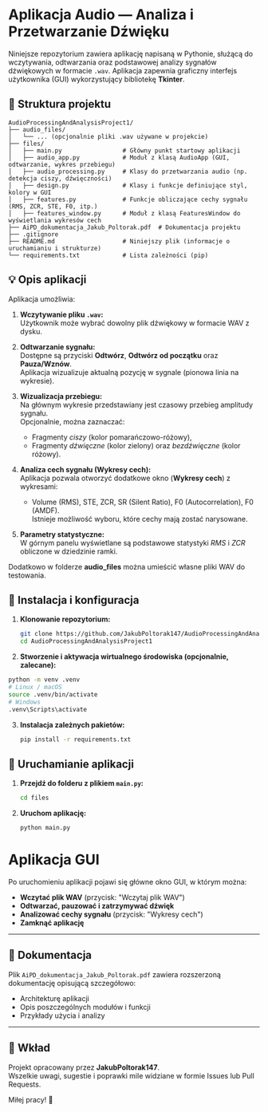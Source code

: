 # Aplikacja Audio — Analiza i Przetwarzanie Dźwięku

Niniejsze repozytorium zawiera aplikację napisaną w Pythonie, służącą do wczytywania, odtwarzania oraz podstawowej analizy sygnałów dźwiękowych w formacie `.wav`. Aplikacja zapewnia graficzny interfejs użytkownika (GUI) wykorzystujący bibliotekę **Tkinter**.

## 📂 Struktura projektu
```
AudioProcessingAndAnalysisProject1/
├── audio_files/
│   └── ... (opcjonalnie pliki .wav używane w projekcie)
├── files/
│   ├── main.py                 # Główny punkt startowy aplikacji
│   ├── audio_app.py            # Moduł z klasą AudioApp (GUI, odtwarzanie, wykres przebiegu)
│   ├── audio_processing.py     # Klasy do przetwarzania audio (np. detekcja ciszy, dźwięczności)
│   ├── design.py               # Klasy i funkcje definiujące styl, kolory w GUI
│   ├── features.py             # Funkcje obliczające cechy sygnału (RMS, ZCR, STE, F0, itp.)
│   ├── features_window.py      # Moduł z klasą FeaturesWindow do wyświetlania wykresów cech
├── AiPD_dokumentacja_Jakub_Poltorak.pdf  # Dokumentacja projektu
├── .gitignore
├── README.md                   # Niniejszy plik (informacje o uruchamianiu i strukturze)
└── requirements.txt            # Lista zależności (pip)

```

## 💡 Opis aplikacji

Aplikacja umożliwia:

1. **Wczytywanie pliku `.wav`:**  
   Użytkownik może wybrać dowolny plik dźwiękowy w formacie WAV z dysku.

2. **Odtwarzanie sygnału:**  
   Dostępne są przyciski **Odtwórz**, **Odtwórz od początku** oraz **Pauza/Wznów**.  
   Aplikacja wizualizuje aktualną pozycję w sygnale (pionowa linia na wykresie).

3. **Wizualizacja przebiegu:**  
   Na głównym wykresie przedstawiany jest czasowy przebieg amplitudy sygnału.  
   Opcjonalnie, można zaznaczać:
   - Fragmenty _ciszy_ (kolor pomarańczowo-różowy),  
   - Fragmenty _dźwięczne_ (kolor zielony) oraz _bezdźwięczne_ (kolor różowy).

4. **Analiza cech sygnału (Wykresy cech):**  
   Aplikacja pozwala otworzyć dodatkowe okno (**Wykresy cech**) z wykresami:
   - Volume (RMS), STE, ZCR, SR (Silent Ratio), F0 (Autocorrelation), F0 (AMDF).  
   Istnieje możliwość wyboru, które cechy mają zostać narysowane.

5. **Parametry statystyczne:**  
   W górnym panelu wyświetlane są podstawowe statystyki *RMS* i *ZCR* obliczone w dziedzinie ramki.

Dodatkowo w folderze **audio_files** można umieścić własne pliki WAV do testowania.

## 🔧 Instalacja i konfiguracja

1. **Klonowanie repozytorium:**

   ```bash
   git clone https://github.com/JakubPoltorak147/AudioProcessingAndAnalysisProject1.git
   cd AudioProcessingAndAnalysisProject1
   ```
2.  **Stworzenie i aktywacja wirtualnego środowiska (opcjonalnie, zalecane):**
   ```bash
   python -m venv .venv
   # Linux / macOS
   source .venv/bin/activate
   # Windows
   .venv\Scripts\activate
   ```

3. **Instalacja zależnych pakietów:**
   ```bash
   pip install -r requirements.txt
   ```

## 🚀 Uruchamianie aplikacji
1. **Przejdź do folderu z plikiem `main.py`:**
   ```bash
   cd files
   ```
2. **Uruchom aplikację:**
   ```bash
   python main.py
   ```

# Aplikacja GUI

Po uruchomieniu aplikacji pojawi się główne okno GUI, w którym można:

- **Wczytać plik WAV** (przycisk: "Wczytaj plik WAV")
- **Odtwarzać, pauzować i zatrzymywać dźwięk**
- **Analizować cechy sygnału** (przycisk: "Wykresy cech")
- **Zamknąć aplikację**

---

## 📑 Dokumentacja

Plik `AiPD_dokumentacja_Jakub_Poltorak.pdf` zawiera rozszerzoną dokumentację opisującą szczegółowo:

- Architekturę aplikacji
- Opis poszczególnych modułów i funkcji
- Przykłady użycia i analizy

---

## 🤝 Wkład

Projekt opracowany przez **JakubPoltorak147**.  
Wszelkie uwagi, sugestie i poprawki mile widziane w formie Issues lub Pull Requests.

Miłej pracy! 🚀

